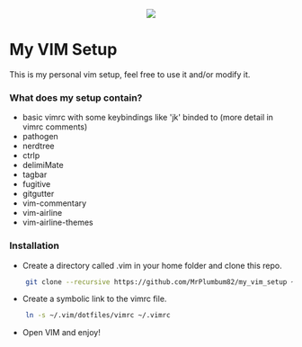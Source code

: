 <p align="center">
  <img src="https://cloud.githubusercontent.com/assets/11234396/18296957/ad2a37fa-74c6-11e6-9041-3711078c8645.png"/>
</p>

# My VIM Setup

This is my personal vim setup, feel free to use it and/or modify it.

### What does my setup contain?

* basic vimrc with some keybindings like 'jk' binded to <Esc> (more detail in vimrc comments)
* pathogen
* nerdtree
* ctrlp
* delimiMate
* tagbar
* fugitive
* gitgutter
* vim-commentary
* vim-airline
* vim-airline-themes

### Installation

* Create a directory called .vim in your home folder and clone this repo.
```bash
	git clone --recursive https://github.com/MrPlumbum82/my_vim_setup ~/.vim
```

* Create a symbolic link to the vimrc file.
```bash
    ln -s ~/.vim/dotfiles/vimrc ~/.vimrc
```

* Open VIM and enjoy!
